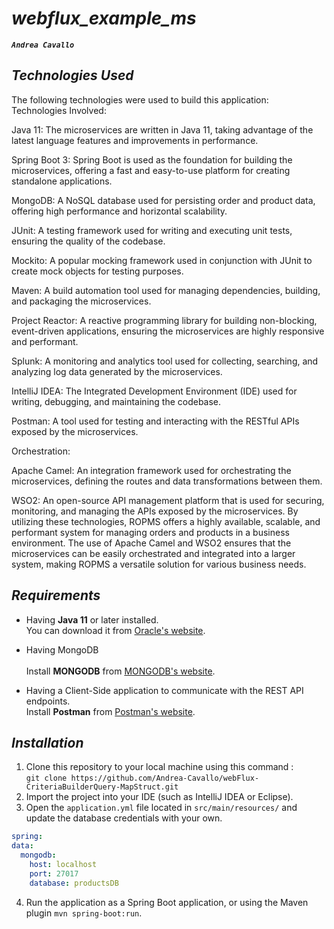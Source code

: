 # _webflux_example_ms_


**_`Andrea Cavallo`_** <br/>


## _Technologies Used_

The following technologies were used to build this application: <br/>
Technologies Involved:

Java 11: The microservices are written in Java 11, taking advantage of the latest language features and improvements in performance.

Spring Boot 3: Spring Boot is used as the foundation for building the microservices, offering a fast and easy-to-use platform for creating standalone applications.

MongoDB: A NoSQL database used for persisting order and product data, offering high performance and horizontal scalability.

JUnit: A testing framework used for writing and executing unit tests, ensuring the quality of the codebase.

Mockito: A popular mocking framework used in conjunction with JUnit to create mock objects for testing purposes.

Maven: A build automation tool used for managing dependencies, building, and packaging the microservices.

Project Reactor: A reactive programming library for building non-blocking, event-driven applications, ensuring the microservices are highly responsive and performant.

Splunk: A monitoring and analytics tool used for collecting, searching, and analyzing log data generated by the microservices.

IntelliJ IDEA: The Integrated Development Environment (IDE) used for writing, debugging, and maintaining the codebase.

Postman: A tool used for testing and interacting with the RESTful APIs exposed by the microservices.

Orchestration:

Apache Camel: An integration framework used for orchestrating the microservices, defining the routes and data transformations between them.

WSO2: An open-source API management platform that is used for securing, monitoring, and managing the APIs exposed by the microservices.
By utilizing these technologies, ROPMS offers a highly available, scalable, and performant system for managing orders and products in a business environment. The use of Apache Camel and WSO2 ensures that the microservices can be easily orchestrated and integrated into a larger system, making ROPMS a versatile solution for various business needs.


## _Requirements_

* Having **Java 11** or later installed. <br>
  You can download it
  from [Oracle's website](https://www.oracle.com/java/technologies/downloads/#java11).


* Having MongoDB  
   <br>
  Install **MONGODB** from [MONGODB's website](https://www.mongodb.com/try/download/compass).


* Having a Client-Side application to communicate with the REST API endpoints. <br>
  Install **Postman** from [Postman's website](https://www.postman.com/downloads/).

## _Installation_

1. Clone this repository to your local machine using this
   command : <br/> `git clone https://github.com/Andrea-Cavallo/webFlux-CriteriaBuilderQuery-MapStruct.git`
2. Import the project into your IDE (such as IntelliJ IDEA or Eclipse).
3. Open the `application.yml` file located in `src/main/resources/` and update the database credentials with your own.

  ```yaml
spring:
  data:
    mongodb:
      host: localhost
      port: 27017
      database: productsDB
```

4. Run the application as a Spring Boot application, or using the Maven plugin `mvn spring-boot:run`.






